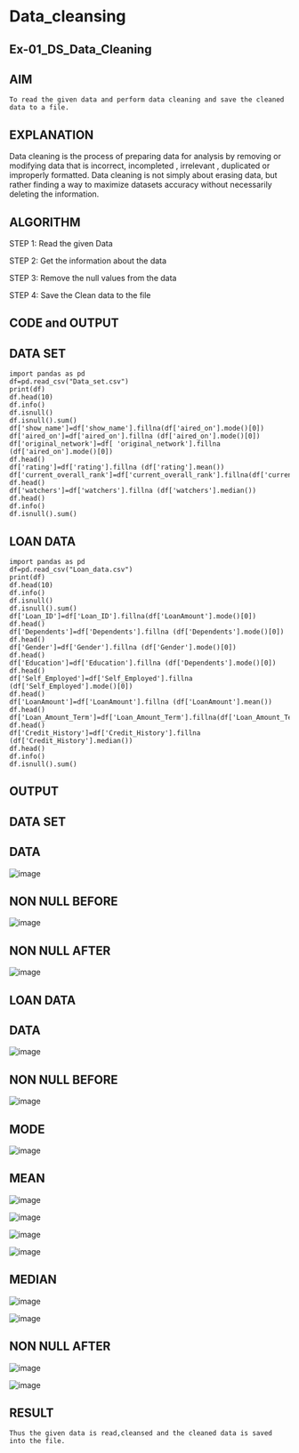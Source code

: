 # Data_cleansing
## Ex-01_DS_Data_Cleaning
## AIM
    To read the given data and perform data cleaning and save the cleaned data to a file.
## EXPLANATION
Data cleaning is the process of preparing data for analysis by removing or modifying data that is incorrect,
incompleted , irrelevant , duplicated or improperly formatted. Data cleaning is not simply about erasing data, but rather finding a way to maximize datasets accuracy without necessarily deleting the information.

## ALGORITHM
STEP 1: Read the given Data 

STEP 2: Get the information about the data 

STEP 3: Remove the null values from the data

STEP 4: Save the Clean data to the file

## CODE and OUTPUT
## DATA SET
~~~
import pandas as pd
df=pd.read_csv("Data_set.csv")
print(df)
df.head(10)
df.info()
df.isnull()
df.isnull().sum()
df['show_name']=df['show_name'].fillna(df['aired_on'].mode()[0])
df['aired_on']=df['aired_on'].fillna (df['aired_on'].mode()[0])
df['original_network']=df[ 'original_network'].fillna (df['aired_on'].mode()[0])
df.head()
df['rating']=df['rating'].fillna (df['rating'].mean())
df['current_overall_rank']=df['current_overall_rank'].fillna(df['current_overall_rank'].mean())
df.head()
df['watchers']=df['watchers'].fillna (df['watchers'].median())
df.head()
df.info()
df.isnull().sum()
~~~
## LOAN DATA
~~~
import pandas as pd
df=pd.read_csv("Loan_data.csv")
print(df)
df.head(10)
df.info()
df.isnull()
df.isnull().sum()
df['Loan_ID']=df['Loan_ID'].fillna(df['LoanAmount'].mode()[0])
df.head()
df['Dependents']=df['Dependents'].fillna (df['Dependents'].mode()[0])
df.head()
df['Gender']=df['Gender'].fillna (df['Gender'].mode()[0])
df.head()
df['Education']=df['Education'].fillna (df['Dependents'].mode()[0])
df.head()
df['Self_Employed']=df['Self_Employed'].fillna (df['Self_Employed'].mode()[0])
df.head()
df['LoanAmount']=df['LoanAmount'].fillna (df['LoanAmount'].mean())
df.head()
df['Loan_Amount_Term']=df['Loan_Amount_Term'].fillna(df['Loan_Amount_Term'].mean())
df.head()
df['Credit_History']=df['Credit_History'].fillna (df['Credit_History'].median())
df.head()
df.info()
df.isnull().sum()
~~~
## OUTPUT
## DATA SET
## DATA
![image](https://github.com/Kulaganachi/Data_cleansing/assets/133641126/4b2d1c5a-f742-4026-9727-a78771934d19)


## NON NULL BEFORE
![image](https://github.com/Kulaganachi/Data_cleansing/assets/133641126/31421436-f145-40f5-9d32-112a4af6d38c)


## NON NULL AFTER
![image](https://github.com/Kulaganachi/Data_cleansing/assets/133641126/fc647cd5-b57c-4a44-ac0a-5715a8d40c5e)


## LOAN DATA
## DATA
![image](https://github.com/Kulaganachi/Data_cleansing/assets/133641126/80a83491-9470-44a7-b21c-46555008f40d)


## NON NULL BEFORE
![image](https://github.com/Kulaganachi/Data_cleansing/assets/133641126/ed4676c2-578e-4351-8955-8aec014df901)


## MODE
![image](https://github.com/Kulaganachi/Data_cleansing/assets/133641126/13ba72c2-f5b6-4422-bffe-874d0b0d7909)


## MEAN
![image](https://github.com/Kulaganachi/Data_cleansing/assets/133641126/1f2667e0-e0b0-4740-90db-06f29f20ef84)

![image](https://github.com/Kulaganachi/Data_cleansing/assets/133641126/e8e9d513-8d0a-4003-bee0-7041a010b06e)

![image](https://github.com/Kulaganachi/Data_cleansing/assets/133641126/abbea89a-a96d-44a4-a98e-1c2d4750b040)

![image](https://github.com/Kulaganachi/Data_cleansing/assets/133641126/a7dc9188-7b38-44f9-8af0-ed854d6e746d)

## MEDIAN
![image](https://github.com/Kulaganachi/Data_cleansing/assets/133641126/d8cb6988-7d73-4db5-ba19-88c2f9d96093)

![image](https://github.com/Kulaganachi/Data_cleansing/assets/133641126/dfcfc043-62eb-4423-949f-70d865e42ce9)


## NON NULL AFTER
![image](https://github.com/Kulaganachi/Data_cleansing/assets/133641126/4bab6a96-deb6-4f05-b44c-d1b57419b746)

![image](https://github.com/Kulaganachi/Data_cleansing/assets/133641126/28f58f6f-7ac4-4802-9db4-ba2984251558)

## RESULT
    Thus the given data is read,cleansed and the cleaned data is saved into the file.

